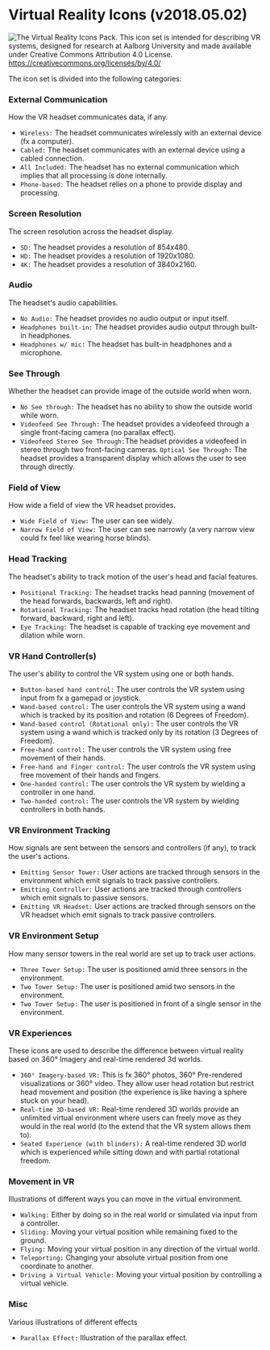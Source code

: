 # Virtual Reality Icons (v2018.05.02)
![The Virtual Reality Icons Pack.](http://bastianilso.com/wp-content/uploads/2018/05/vr-icons-teaser-image.png)
This icon set is intended for describing VR systems, designed for research at Aalborg University and made available under Creative Commons Attribution 4.0 License.
https://creativecommons.org/licenses/by/4.0/

The icon set is divided into the following categories:

### External Communication
How the VR headset communicates data, if any.

 * `Wireless:` The headset communicates wirelessly with an external device (fx a computer).
 * `Cabled:` The headset communicates with an external device using a cabled connection.
 * `All Included:` The headset has no external communication which implies that all processing is done internally.
 * `Phone-based:` The headset relies on a phone to provide display and processing.

### Screen Resolution
The screen resolution across the headset display.

 * `SD:` The headset provides a resolution of 854x480.
 * `HD:` The headset provides a resolution of 1920x1080.
 * `4K:` The headset provides a resolution of 3840x2160.

### Audio
The headset's audio capabilities.

 * `No Audio:` The headset provides no audio output or input itself.
 * `Headphones built-in:` The headset provides audio output through built-in headphones.
 * `Headphones w/ mic:` The headset has built-in headphones and a microphone.

### See Through
Whether the headset can provide image of the outside world when worn.

 * `No See through:` The headset has no ability to show the outside world while worn.
 * `Videofeed See Through:` The headset provides a videofeed through a single front-facing camera (no parallax effect).
 * `Videofeed Stereo See Through:`The headset provides a videofeed in stereo through two front-facing cameras.
  `Optical See Through:` The headset provides a transparent display which allows the user to see through directly.

### Field of View
How wide a field of view the VR headset provides.

 * `Wide Field of View:` The user can see widely.
 * `Narrow Field of View:` The user can see narrowly (a very narrow view could fx feel like wearing horse blinds).

### Head Tracking
The headset's ability to track motion of the user's head and facial features.

 * `Positional Tracking:` The headset tracks head panning (movement of the head forwards, backwards, left and right).
 * `Rotational Tracking:` The headset tracks head rotation (the head tilting forward, backward, right and left).
 * `Eye Tracking:` The headset is capable of tracking eye movement and dilation while worn.
 
### VR Hand Controller(s)
The user's ability to control the VR system using one or both hands.

 * `Button-based hand control:` The user controls the VR system using input from fx a gamepad or joystick.
 * `Wand-based control:` The user controls the VR system using a wand which is tracked by its position and rotation (6 Degrees of Freedom).
 * `Wand-based control (Rotational only):` The user controls the VR system using a wand which is tracked only by its rotation (3 Degrees of Freedom).
 * `Free-hand control:` The user controls the VR system using free movement of their hands.
 * `Free-hand and Finger control:` The user controls the VR system using free movement of their hands and fingers.
 * `One-handed control:` The user controls the VR system by wielding a controller in one hand.
 * `Two-handed control:` The user controls the VR system by wielding controllers in both hands.

### VR Environment Tracking
How signals are sent between the sensors and controllers (if any), to track the user's actions.

 * `Emitting Sensor Tower:` User actions are tracked through sensors in the environment which emit signals to track passive controllers.
 * `Emitting Controller:` User actions are tracked through controllers which emit signals to passive sensors.
 * `Emitting VR Headset:` User actions are tracked through sensors on the VR headset which emit signals to track passive controllers.

### VR Environment Setup
How many sensor towers in the real world are set up to track user actions.

 * `Three Tower Setup:` The user is positioned amid three sensors in the environment.
 * `Two Tower Setup:` The user is positioned amid two sensors in the environment.
 * `Two Tower Setup:` The user is positioned in front of a single sensor in the environment.


### VR Experiences
These icons are used to describe the difference between virtual reality based on 360° Imagery and real-time rendered 3d worlds.

 * `360° Imagery-based VR:` This is fx 360° photos, 360° Pre-rendered visualizations or 360° video. They allow user head rotation but restrict head movement and position (the experience is like having a sphere stuck on your head).
 * `Real-time 3D-based VR:` Real-time rendered 3D worlds provide an unlimited virtual environment where users can freely move as they would in the real world (to the extend that the VR system allows them to).
 * `Seated Experience (with blinders):` A real-time rendered 3D world which is experienced while sitting down and with partial rotational freedom.

### Movement in VR
Illustrations of different ways you can move in the virtual environment.

 * `Walking:` Either by doing so in the real world or simulated via input from a controller.
 * `Sliding:` Moving your virtual position while remaining fixed to the ground.
 * `Flying:` Moving your virtual position in any direction of the virtual world.
 * `Teleporting:` Changing your absolute virtual position from one coordinate to another.
 * `Driving a Virtual Vehicle:` Moving your virtual position by controlling a virtual vehicle.
 

### Misc
Various illustrations of different effects

 * `Parallax Effect:` Illustration of the parallax effect.
